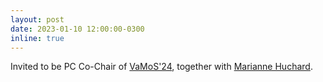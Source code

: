 ```yaml
---
layout: post
date: 2023-01-10 12:00:00-0300
inline: true
---
```


Invited to be PC Co-Chair of [VaMoS'24](https://vamos2024.inf.unibe.ch/), together with [Marianne Huchard](https://marianne-huchard.fr/).